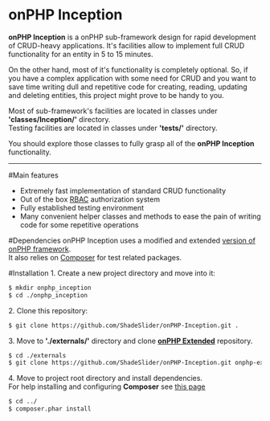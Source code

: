 onPHP Inception
====
**onPHP Inception** is a onPHP sub-framework design for rapid development of CRUD-heavy applications. It's facilities allow
to implement full CRUD functionality for an entity in 5 to 15 minutes.

On the other hand, most of it's functionality is completely optional. So, if you have a complex application with some need for CRUD
and you want to save time writing dull and repetitive code for creating, reading, updating and deleting entities,
this project might prove to be handy to you.

Most of sub-framework's facilities are located in classes under **'classes/Inception/'** directory.  
Testing facilities are located in classes under **'tests/'** directory.  

You should explore those classes to fully grasp all of the **onPHP Inception** functionality.

---

#Main features
- Extremely fast implementation of standard CRUD functionality
- Out of the box [RBAC](http://en.wikipedia.org/wiki/Role-based_access_control) authorization system
- Fully established testing environment
- Many convenient helper classes and methods to ease the pain of writing code for some repetitive operations

#Dependencies
onPHP Inception uses a modified and extended [version of onPHP framework](https://github.com/ShadeSlider/onphp-framework).  
It also relies on [Composer](https://getcomposer.org/) for test related packages.

#Installation
1\. Create a new project directory and move into it:
```bash
$ mkdir onphp_inception
$ cd ./onphp_inception
```

2\. Clone this repository:
```bash
$ git clone https://github.com/ShadeSlider/onPHP-Inception.git .
```

3\.  Move to **'./externals/'** directory and clone **[onPHP Extended](https://github.com/ShadeSlider/onphp-framework.git)** repository.
```bash
$ cd ./externals
$ git clone https://github.com/ShadeSlider/onPHP-Inception.git onphp-extended
```

4\. Move to project root directory and install dependencies.  
For help installing and configuring **Composer** see [this page](https://getcomposer.org/doc/00-intro.md#installation-nix)
```bash
$ cd ../
$ composer.phar install
```
